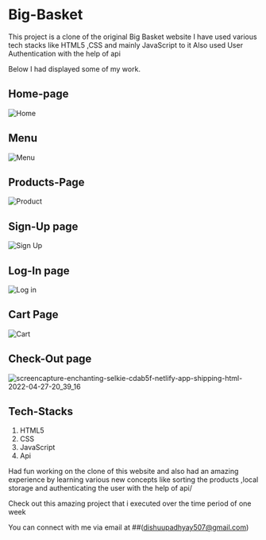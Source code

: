 # Big-Basket

This project is a clone of the original Big Basket website 
I have used various tech stacks like HTML5 ,CSS and mainly JavaScript to it
Also used User Authentication with the help of api 

Below I had displayed some of my work.

## Home-page

![Home](https://user-images.githubusercontent.com/76831671/165549383-9925ccf6-0992-48d7-b242-a739ab76b461.png)


## Menu
![Menu](https://user-images.githubusercontent.com/76831671/165549746-7f09f326-48b0-4298-bc39-4a84676f08ed.png)



## Products-Page
![Product](https://user-images.githubusercontent.com/76831671/165549947-2538569d-5631-4cbb-993a-b7af5e0d031d.png)



## Sign-Up page
![Sign Up](https://user-images.githubusercontent.com/76831671/165550201-38f28886-c1ba-457d-ad86-e8b15df4c43d.png)



## Log-In page
![Log in](https://user-images.githubusercontent.com/76831671/165550406-f3ae7405-82ce-4e77-a48d-a0220f6902bc.png)



## Cart Page
![Cart](https://user-images.githubusercontent.com/76831671/165550636-98d3a74b-9659-4684-b0f9-6bf033656c68.png)



## Check-Out page
![screencapture-enchanting-selkie-cdab5f-netlify-app-shipping-html-2022-04-27-20_39_16](https://user-images.githubusercontent.com/76831671/165550807-0c2bbef8-6a62-47b9-a004-154e45894eab.png)


## Tech-Stacks
1. HTML5
2. CSS
3. JavaScript
4. Api

Had fun working on the clone of this website and also had an amazing experience 
by learning various new concepts like sorting the products ,local storage and 
authenticating the user with the help of api/

Check out this amazing project that i executed over the time period of one week 

You can connect with me via email at ##(dishuupadhyay507@gmail.com)
